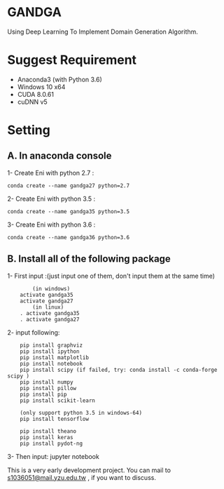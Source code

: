 # GANDGA
Using Deep Learning To Implement Domain Generation Algorithm.

# Suggest Requirement
* Anaconda3 (with Python 3.6)
* Windows 10 x64
* CUDA 8.0.61
* cuDNN v5

# Setting
## A. In anaconda console

1- Create Eni with python 2.7 : 

    conda create --name gandga27 python=2.7

2- Create Eni with python 3.5 : 

    conda create --name gandga35 python=3.5

3- Create Eni with python 3.6 : 

    conda create --name gandga36 python=3.6

## B. Install all of the following package

1- First input :(just input one of them, don't input them at the same time)

            (in windows)
        activate gandga35
        activate gandga27
            (in linux)
        . activate gandga35
        . activate gandga27
    
2- input following:

        pip install graphviz
        pip install ipython
        pip install matplotlib
        pip install notebook
        pip install scipy (if failed, try: conda install -c conda-forge scipy )
        pip install numpy
        pip install pillow
        pip install pip
        pip install scikit-learn
        
        (only support python 3.5 in windows-64)
        pip install tensorflow
        
        pip install theano
        pip install keras
        pip install pydot-ng   


3- Then input: jupyter notebook 

This is a very early development project.
You can mail to s1036051@mail.yzu.edu.tw , if you want to discuss.

